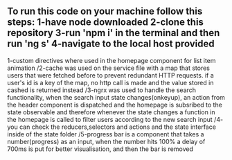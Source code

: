 To run this code on your machine follow this steps:
1-have node downloaded
2-clone this repository
3-run 'npm i' in the terminal and then run 'ng s'
4-navigate to the local host provided
---------------------------------------------------------------------
1-custom directives where used in the homepage component for list item animation
/2-cache was used on the service file with a map that stores users that were fetched before to prevent redundant HTTP requests. if a user's id is a key of the map, no http call is made and the value stored in cashed is returned instead
/3-ngrx was used to handle the search functionality, when the search input state changes(onkeyup), an action from the header component is dispatched and the homepage is subsribed to the state observable and therefore whenever the state changes a function in the homepage is called to filter users according to the new search input
/4- you can check the reducers,selectors and actions and the state interface inside of the state folder
/5-progress bar is a component that takes a number(progress) as an input, when the number hits 100% a delay of 700ms is put for better visualisation, and then the bar is removed